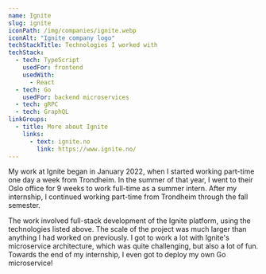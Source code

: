 ```yaml
---
name: Ignite
slug: ignite
iconPath: /img/companies/ignite.webp
iconAlt: "Ignite company logo"
techStackTitle: Technologies I worked with
techStack:
  - tech: TypeScript
    usedFor: frontend
    usedWith:
      - React
  - tech: Go
    usedFor: backend microservices
  - tech: gRPC
  - tech: GraphQL
linkGroups:
  - title: More about Ignite
    links:
      - text: ignite.no
        link: https://www.ignite.no/
---
```


My work at Ignite began in January 2022, when I started working part-time one day a week from
Trondheim. In the summer of that year, I went to their Oslo office for 9 weeks to work full-time as
a summer intern. After my internship, I continued working part-time from Trondheim through the fall
semester.

The work involved full-stack development of the Ignite platform, using the technologies listed
above. The scale of the project was much larger than anything I had worked on previously. I got to
work a lot with Ignite's microservice architecture, which was quite challenging, but also a lot of
fun. Towards the end of my internship, I even got to deploy my own Go microservice!
